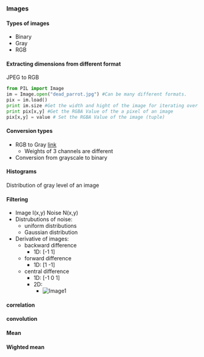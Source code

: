 ### Images
#### Types of images
* Binary
* Gray
* RGB

#### Extracting dimensions from different format
JPEG to RGB
```python
from PIL import Image
im = Image.open("dead_parrot.jpg") #Can be many different formats.
pix = im.load()
print im.size #Get the width and hight of the image for iterating over
print pix[x,y] #Get the RGBA Value of the a pixel of an image
pix[x,y] = value # Set the RGBA Value of the image (tuple)

```

#### Conversion types
* RGB to Gray [link](http://scikit-image.org/docs/dev/api/skimage.color.html#skimage.color.rgb2grey)
    * Weights of 3 channels are different
* Conversion from grayscale to binary

#### Histograms
Distribution of gray level of an image

#### Filtering
* Image  I(x,y) Noise  N(x,y)
* Distrubutions of noise:
    * uniform distributions
    * Gaussian distribution
* Derivative of images:
    * backward difference
        * 1D: [-1 1]
    * forward difference
        * 1D: [1 -1]
    * central difference
        * 1D: [-1 0 1]
        * 2D: 
            * ![Image1](images/Image1.jpg)

#### correlation

#### convolution

#### Mean

#### Wighted mean

